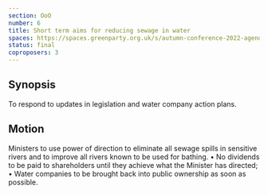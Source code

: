 ```yaml
---
section: OoO
number: 6
title: Short term aims for reducing sewage in water
spaces: https://spaces.greenparty.org.uk/s/autumn-conference-2022-agenda-forum/?contentId=101943
status: final
coproposers: 3
---
```

## Synopsis
To respond to updates in legislation and water company action plans.

## Motion
Ministers to use power of direction to eliminate all sewage spills in sensitive rivers and to improve all rivers known to be used for bathing.
• No dividends to be paid to shareholders until they achieve what the Minister has directed;
• Water companies to be brought back into public ownership as soon as possible.
